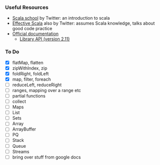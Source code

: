 ### Useful Resources

- [Scala school](https://twitter.github.io/scala_school/) by Twitter: an introduction to scala
- [Effective Scala](http://twitter.github.io/effectivescala/) also by Twitter: assumes Scala knowledge, talks about good code practice
- [Official documentation](http://www.scala-lang.org/documentation/)
  - [Library API (version 2.11)](http://www.scala-lang.org/api/2.11.8/#package)

### To Do
- [x] flatMap, flatten
- [x] zipWithIndex, zip
- [x] foldRight, foldLeft
- [x] map, filter, foreach
- [ ] reduceLeft, reduceRight
- [ ] ranges, mapping over a range etc
- [ ] partial functions
- [ ] collect
- [ ] Maps
- [ ] List
- [ ] Sets
- [ ] Array
- [ ] ArrayBuffer
- [ ] PQ
- [ ] Stack
- [ ] Queue
- [ ] Streams
- [ ] bring over stuff from google docs
